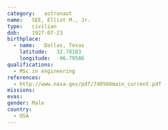 ```yaml
---
category:	astronaut
name:	SEE, Elliot M., Jr.
type:	civilian
dob:	1927-07-23
birthplace:
  - name:	Dallas, Texas
    latitude:	32.78183
    longitude:	-96.79586
qualifications:
  - MSc in engineering
references:
  - http://www.nasa.gov/pdf/740566main_current.pdf
missions:
evas:
gender:	Male
country:
  - USA
---
```

